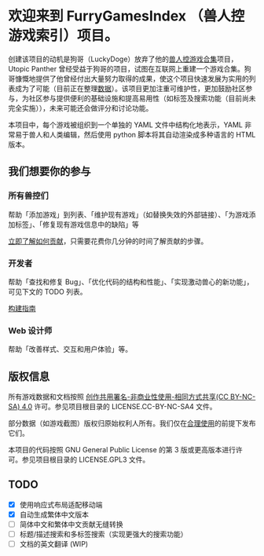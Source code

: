 # 欢迎来到 FurryGamesIndex （兽人控游戏索引）项目。

创建该项目的动机是狗哥（LuckyDoge）放弃了他的[兽人控游戏合集](https://doge.im/recommend/kemono-games.html)项目，Utopic Panther 曾经受益于狗哥的项目，试图在互联网上重建一个游戏合集。狗哥慷慨地提供了他曾经付出大量努力取得的成果，使这个项目快速发展为实用的列表成为了可能（目前正在整理[数据](https://furrygamesindex.github.io/staging-from-luckydoge.txt)）。该项目更加注重可维护性，更加鼓励社区参与，为社区参与提供便利的基础设施和提高易用性（如标签及搜索功能（目前尚未完全实施）），未来可能还会做评分和讨论功能。

本项目中，每个游戏被组织到一个单独的 YAML 文件中结构化地表示，YAML 非常易于兽人和人类编辑，然后使用 python 脚本将其自动渲染成多种语言的 HTML 版本。

## 我们想要你的参与

### 所有兽控们

帮助「添加游戏」到列表、「维护现有游戏」（如替换失效的外部链接）、「为游戏添加标签」、「修复现有游戏信息中的缺陷」等

[立即了解如何贡献](https://github.com/FurryGamesIndex/games/blob/master/doc/Contribute.zh-cn.md)，只需要花费你几分钟的时间了解贡献的步骤。

### 开发者

帮助「查找和修复 Bug」、「优化代码的结构和性能」、「实现激动兽心的新功能」，可见下文的 TODO 列表。

[构建指南](https://github.com/FurryGamesIndex/games/blob/master/BUILD.md)

### Web 设计师

帮助「改善样式、交互和用户体验」等。

## 版权信息

所有游戏数据和文档按照 [创作共用署名-非商业性使用-相同方式共享(CC BY-NC-SA) 4.0](https://creativecommons.org/licenses/by-nc-sa/4.0/) 许可。参见项目根目录的 LICENSE.CC-BY-NC-SA4 文件。

部分数据（如游戏截图）版权归原始权利人所有。我们仅在[合理使用](https://en.wikipedia.org/wiki/Fair_use)的前提下发布它们。

本项目的代码按照 GNU General Public License 的第 3 版或更高版本进行许可。参见项目根目录的 LICENSE.GPL3 文件。

## TODO

- [x] 使用响应式布局适配移动端
- [x] 自动生成繁体中文版本
- [ ] 简体中文和繁体中文贡献无缝转换
- [ ] 标题/描述搜索和多标签搜索（实现更强大的搜索功能）
- [ ] 文档的英文翻译 (WIP)
